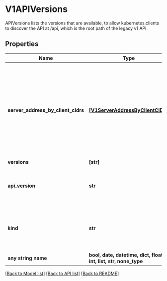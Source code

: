 # V1APIVersions

APIVersions lists the versions that are available, to allow kubernetes.clients to discover the API at /api, which is the root path of the legacy v1 API.

## Properties
Name | Type | Description | Notes
------------ | ------------- | ------------- | -------------
**server_address_by_client_cidrs** | [**[V1ServerAddressByClientCIDR]**](V1ServerAddressByClientCIDR.md) | a map of kubernetes.client CIDR to server address that is serving this group. This is to help kubernetes.clients reach servers in the most network-efficient way possible. Clients can use the appropriate server address as per the CIDR that they match. In case of multiple matches, kubernetes.clients should use the longest matching CIDR. The server returns only those CIDRs that it thinks that the kubernetes.client can match. For example: the master will return an internal IP CIDR only, if the kubernetes.client reaches the server using an internal IP. Server looks at X-Forwarded-For header or X-Real-Ip header or request.RemoteAddr (in that order) to get the kubernetes.client IP. | 
**versions** | **[str]** | versions are the api versions that are available. | 
**api_version** | **str** | APIVersion defines the versioned schema of this representation of an object. Servers should convert recognized schemas to the latest internal value, and may reject unrecognized values. More info: https://git.k8s.io/community/contributors/devel/sig-architecture/api-conventions.md#resources | [optional] 
**kind** | **str** | Kind is a string value representing the REST resource this object represents. Servers may infer this from the endpoint the kubernetes.client submits requests to. Cannot be updated. In CamelCase. More info: https://git.k8s.io/community/contributors/devel/sig-architecture/api-conventions.md#types-kinds | [optional] 
**any string name** | **bool, date, datetime, dict, float, int, list, str, none_type** | any string name can be used but the value must be the correct type | [optional]

[[Back to Model list]](../README.md#documentation-for-models) [[Back to API list]](../README.md#documentation-for-api-endpoints) [[Back to README]](../README.md)


